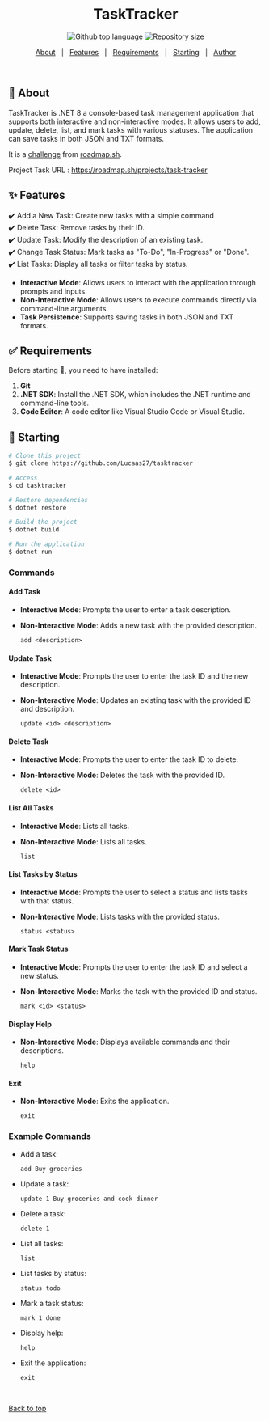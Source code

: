 <h1 align="center">TaskTracker</h1>

<p align="center">
  <img alt="Github top language" src="https://img.shields.io/github/languages/top/Lucaas27/tasktracker?color=56BEB8">

  <!-- <img alt="Github language count" src="https://img.shields.io/github/languages/count/Lucaas27/tasktracker?color=56BEB8"> -->

  <img alt="Repository size" src="https://img.shields.io/github/repo-size/Lucaas27/tasktracker?color=56BEB8">

  <!-- <img alt="License" src="https://img.shields.io/github/license/Lucaas27/tasktracker?color=56BEB8"> -->

  <!-- <img alt="Github issues" src="https://img.shields.io/github/issues/Lucaas27/tasktracker?color=56BEB8" /> -->

  <!-- <img alt="Github forks" src="https://img.shields.io/github/forks/Lucaas27/tasktracker?color=56BEB8" /> -->

  <!-- <img alt="Github stars" src="https://img.shields.io/github/stars/Lucaas27/tasktracker?color=56BEB8" /> -->
</p>

<!-- Status -->

<!-- <h4 align="center">
	🚧  TaskTracker 🚀 Under construction...  🚧
</h4>

<hr> -->

<p align="center">
  <a href="#dart-about">About</a> &#xa0; | &#xa0;
  <a href="#sparkles-features">Features</a> &#xa0; | &#xa0;
  <!-- <a href="#rocket-technologies">Technologies</a> &#xa0; | &#xa0; -->
  <a href="#white_check_mark-requirements">Requirements</a> &#xa0; | &#xa0;
  <a href="#checkered_flag-starting">Starting</a> &#xa0; | &#xa0;
  <!-- <a href="#memo-license">License</a> &#xa0; | &#xa0; -->
  <a href="https://github.com/Lucaas27" target="_blank">Author</a>
</p>

<br>

## :dart: About

TaskTracker is .NET 8 a console-based task management application that supports both interactive and non-interactive modes. It allows users to add, update, delete, list, and mark tasks with various statuses. The application can save tasks in both JSON and TXT formats.

It is a [challenge](https://roadmap.sh/projects/task-tracker) from [roadmap.sh](https://roadmap.sh/).

Project Task URL : <https://roadmap.sh/projects/task-tracker>

## :sparkles: Features

:heavy_check_mark: Add a New Task: Create new tasks with a simple command\
:heavy_check_mark: Delete Task: Remove tasks by their ID.\
:heavy_check_mark: Update Task: Modify the description of an existing task.\
:heavy_check_mark: Change Task Status: Mark tasks as "To-Do", "In-Progress" or "Done".\
:heavy_check_mark: List Tasks: Display all tasks or filter tasks by status.

- **Interactive Mode**: Allows users to interact with the application through prompts and inputs.
- **Non-Interactive Mode**: Allows users to execute commands directly via command-line arguments.
- **Task Persistence**: Supports saving tasks in both JSON and TXT formats.

## :white_check_mark: Requirements

Before starting :checkered_flag:, you need to have installed:

1. **Git**
2. **.NET SDK**: Install the .NET SDK, which includes the .NET runtime and command-line tools.
3. **Code Editor**: A code editor like Visual Studio Code or Visual Studio.

## :checkered_flag: Starting

```bash
# Clone this project
$ git clone https://github.com/Lucaas27/tasktracker

# Access
$ cd tasktracker

# Restore dependencies
$ dotnet restore

# Build the project
$ dotnet build

# Run the application
$ dotnet run

```

### Commands

#### Add Task

- **Interactive Mode**: Prompts the user to enter a task description.
- **Non-Interactive Mode**: Adds a new task with the provided description.

  `add <description>`

#### Update Task

- **Interactive Mode**: Prompts the user to enter the task ID and the new description.
- **Non-Interactive Mode**: Updates an existing task with the provided ID and description.

  `update <id> <description>`

#### Delete Task

- **Interactive Mode**: Prompts the user to enter the task ID to delete.
- **Non-Interactive Mode**: Deletes the task with the provided ID.

  `delete <id>`

#### List All Tasks

- **Interactive Mode**: Lists all tasks.
- **Non-Interactive Mode**: Lists all tasks.

  `list`

#### List Tasks by Status

- **Interactive Mode**: Prompts the user to select a status and lists tasks with that status.
- **Non-Interactive Mode**: Lists tasks with the provided status.

  `status <status>`

#### Mark Task Status

- **Interactive Mode**: Prompts the user to enter the task ID and select a new status.
- **Non-Interactive Mode**: Marks the task with the provided ID and status.

  `mark <id> <status>`

#### Display Help

- **Non-Interactive Mode**: Displays available commands and their descriptions.

  `help`

#### Exit

- **Non-Interactive Mode**: Exits the application.

  `exit`

### Example Commands

- Add a task:

  `add Buy groceries`

- Update a task:

  `update 1 Buy groceries and cook dinner`

- Delete a task:

  `delete 1`

- List all tasks:

  `list`

- List tasks by status:

  `status todo`

- Mark a task status:

  `mark 1 done`

- Display help:

  `help`

- Exit the application:

  `exit`

&#xa0;

<a href="#top">Back to top</a>
